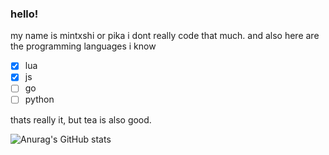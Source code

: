 ### hello!
my name is mintxshi or pika
i dont really code that much.
and also here are the programming languages i know
- [x] lua
- [x] js
- [ ] go
- [ ] python

thats really it, but tea is also good.

![Anurag's GitHub stats](https://github-readme-stats.vercel.app/api?username=mintxshi&show_icons=true&theme=tokyonight)
